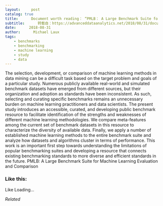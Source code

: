 ```yaml
---
layout:     post
catalog: true
title:      Document worth reading： “PMLB： A Large Benchmark Suite for Machine Learning Evaluation and Comparison”
subtitle:      转载自：https://advanceddataanalytics.net/2018/08/31/document-worth-reading-pmlb-a-large-benchmark-suite-for-machine-learning-evaluation-and-comparison/
date:      2018-08-31
author:      Michael Laux
tags:
    - benchmarks
    - benchmarking
    - machine learning
    - study
    - data
---
```


The selection, development, or comparison of machine learning methods in data mining can be a difficult task based on the target problem and goals of a particular study. Numerous publicly available real-world and simulated benchmark datasets have emerged from different sources, but their organization and adoption as standards have been inconsistent. As such, selecting and curating specific benchmarks remains an unnecessary burden on machine learning practitioners and data scientists. The present study introduces an accessible, curated, and developing public benchmark resource to facilitate identification of the strengths and weaknesses of different machine learning methodologies. We compare meta-features among the current set of benchmark datasets in this resource to characterize the diversity of available data. Finally, we apply a number of established machine learning methods to the entire benchmark suite and analyze how datasets and algorithms cluster in terms of performance. This work is an important first step towards understanding the limitations of popular benchmarking suites and developing a resource that connects existing benchmarking standards to more diverse and efficient standards in the future. PMLB: A Large Benchmark Suite for Machine Learning Evaluation and Comparison





### Like this:

Like Loading...


*Related*

